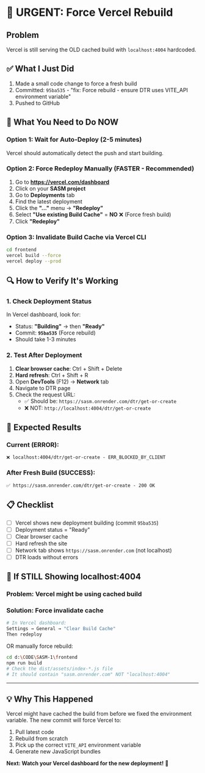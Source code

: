 # 🚨 URGENT: Force Vercel Rebuild

## Problem
Vercel is still serving the OLD cached build with `localhost:4004` hardcoded.

## ✅ What I Just Did
1. Made a small code change to force a fresh build
2. Committed: `95ba535` - "fix: Force rebuild - ensure DTR uses VITE_API environment variable"
3. Pushed to GitHub

## 🎯 What You Need to Do NOW

### Option 1: Wait for Auto-Deploy (2-5 minutes)
Vercel should automatically detect the push and start building.

### Option 2: Force Redeploy Manually (FASTER - Recommended)
1. Go to **https://vercel.com/dashboard**
2. Click on your **SASM project**
3. Go to **Deployments** tab
4. Find the latest deployment
5. Click the **"..."** menu → **"Redeploy"**
6. Select **"Use existing Build Cache"** = **NO** ❌ (Force fresh build)
7. Click **"Redeploy"**

### Option 3: Invalidate Build Cache via Vercel CLI
```bash
cd frontend
vercel build --force
vercel deploy --prod
```

## 🔍 How to Verify It's Working

### 1. Check Deployment Status
In Vercel dashboard, look for:
- Status: **"Building"** → then **"Ready"**
- Commit: **`95ba535`** (Force rebuild)
- Should take 1-3 minutes

### 2. Test After Deployment
1. **Clear browser cache**: Ctrl + Shift + Delete
2. **Hard refresh**: Ctrl + Shift + R  
3. Open **DevTools** (F12) → **Network** tab
4. Navigate to DTR page
5. Check the request URL:
   - ✅ Should be: `https://sasm.onrender.com/dtr/get-or-create`
   - ❌ NOT: `http://localhost:4004/dtr/get-or-create`

## 🎯 Expected Results

### Current (ERROR):
```
❌ localhost:4004/dtr/get-or-create - ERR_BLOCKED_BY_CLIENT
```

### After Fresh Build (SUCCESS):
```
✅ https://sasm.onrender.com/dtr/get-or-create - 200 OK
```

## 📋 Checklist

- [ ] Vercel shows new deployment building (commit `95ba535`)
- [ ] Deployment status = "Ready"
- [ ] Clear browser cache
- [ ] Hard refresh the site
- [ ] Network tab shows `https://sasm.onrender.com` (not localhost)
- [ ] DTR loads without errors

## 🚨 If STILL Showing localhost:4004

### Problem: Vercel might be using cached build
### Solution: Force invalidate cache

```bash
# In Vercel dashboard:
Settings → General → "Clear Build Cache"
Then redeploy
```

OR manually force rebuild:
```bash
cd d:\CODE\SASM-1\frontend
npm run build
# Check the dist/assets/index-*.js file
# It should contain "sasm.onrender.com" NOT "localhost:4004"
```

---

## 💡 Why This Happened

Vercel might have cached the build from before we fixed the environment variable. The new commit will force Vercel to:
1. Pull latest code
2. Rebuild from scratch
3. Pick up the correct `VITE_API` environment variable
4. Generate new JavaScript bundles

**Next: Watch your Vercel dashboard for the new deployment!** 🚀
